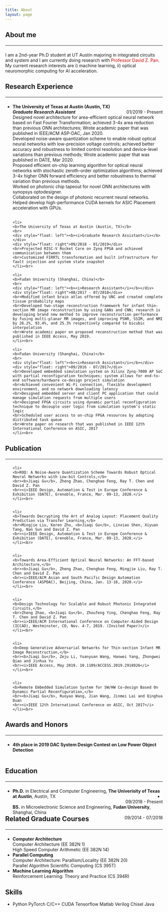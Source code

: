 ```yaml
---
title: About
layout: page
---
```


<h2>About me<hr></h2>
<p>I am a 2nd-year Ph.D student at UT Austin majoring in integrated circuits and system and I am currently doing research with <a href="http://users.ece.utexas.edu/~dpan/" style="text-decoration : none;color: #cc0000"> Professor David Z. Pan</a>. My current research interests are i) machine learning, ii) optical neuromorphic computing for AI acceleration.
</p>


<h2>Research Experience<hr></h2>
<ul> 
    <li>
    <b>The University of Texas at Austin (Austin, TX)</b>
    <br>
    <div style="float: left"><b><i>Graduate Research Assistant</i></b></div>
    <div style="float: right">01/2019 - Present</div>
    <br>Designed novel architecture for area-efficient optical neural network based on Fast Fourier Transformation; achieved 3-4x area reduction than previous ONN architectures; Wrote academic paper that was published in IEEE/ACM ASP-DAC, Jan 2020.
    <br>Developed noise-aware quantization scheme to enable robust optical neural networks with low-precision voltage controls; achieved better accuracy and robustness to limited control resolution and device-level variations than previous methods; Wrote academic paper that was published in DATE, Mar 2020.
    <br>Proposed efficient on-chip learning algorithm for optical neural networks with stochastic zeroth-order optimization algorithms; achieved 3-4x higher ONN forward efficiency and better robustness to thermal variation than previous methods.
    <br>Worked on photonic chip tapeout for novel ONN architectures with synopsys optodesigner.
    <br>Collaborated on the design of photonic recurrent neural networks.
    <br>Helped develop high-performance CUDA kernels for ASIC Placement acceleration with GPUs.
    </li><br>
	
    <li>
    <b>The University of Texas at Austin (Austin, TX)</b>
    <br>
    <div style="float: left"><b><i>Graduate Research Assistant</i></b></div>
    <div style="float: right">09/2018 - 01/2019</div>
    <br>Projected RISC-V Rocket Core on Zynq FPGA and achieved communication between them
    <br>Customized FIRRTL transformation and built infrastructure for fault injection and system state snapshot
    </li><br>

    <li>
    <b>Fudan University (Shanghai, China)</b>
    <br>
    <div style="float: left"><b><i>Research Assistant</i></b></div>
    <div style="float: right">08/2017 - 07/2018</div>
    <br>Modified infant brain atlas offered by UNC and created complete tissue probability maps
    <br>Developed two-stage reconstruction framework for infant thin-section MR image reconstruction by using GANs and CNN; research is developing brand new method to improve reconstruction performance by fusing multi-planar MR images, and improving PSNR, SSIM, and NMI by 26.2%, 93.4%, and 25.3% respectively compared to bicubic interpolation
    <br>Wrote academic paper on proposed reconstruction method that was published in IEEE Access, May 2019.
    </li><br>

    <li>
    <b>Fudan University (Shanghai, China)</b>
    <br>
    <div style="float: left"><b><i>Research Assistant</i></b></div>
    <div style="float: right">09/2016 - 07/2017</div>
    <br>Developed embedded simulation system on Xilinx Zynq-7000 AP SoC with partial reconfiguration techniques; system allows for end-to-end software/hardware co-design project simulation
    <br>Achieved convenient Wi-Fi connection, flexible development environment, and no network downloading latency
    <br>Designed embedded server and client PC application that could manage simulation requests from multiple users
    <br>Designed FPGA circuits using dynamic partial reconfiguration technique to decouple user logic from simulation system’s static logic
    <br>Scheduled user access to on-chip FPGA resources by adopting distributed task queue
    <br>Wrote paper on research that was published in IEEE 12th International Conference on ASIC, 2017
    </li><br>
    
</ul>

<h2>Publication<hr></h2>
<ul>
	
    <li>
    <b>ROQ: A Noise-Aware Quantization Scheme Towards Robust Optical Neural Networks with Low-bit Controls,</b>
    <br><b>Jiaqi Gu</b>, Zheng Zhao, Chenghao Feng, Ray T. Chen and David Z. Pan
    <br><i>IEEE Design, Automation & Test in Europe Conference & Exhibition (DATE), Grenoble, France, Mar. 09-13, 2020.</i>
    </li><br>
    
    
    <li>
    <b>Towards Decrypting the Art of Analog Layout: Placement Quality Prediction via Transfer Learning,</b>
    <br>Mingjie Liu, Keren Zhu, <b>Jiaqi Gu</b>, Linxiao Shen, Xiyuan Tang, Nan Sun and David Z. Pan
    <br><i>IEEE Design, Automation & Test in Europe Conference & Exhibition (DATE), Grenoble, France, Mar. 09-13, 2020.</i>
    </li><br>


    <li>
    <b>Towards Area-Efficient Optical Neural Networks: An FFT-based Architecture,</b>
    <br><b>Jiaqi Gu</b>, Zheng Zhao, Chenghao Feng, Mingjie Liu, Ray T. Chen and David Z. Pan
    <br><i>IEEE/ACM Asian and South Pacific Design Automation Conference (ASPDAC), Beijing, China, Jan. 13-16, 2020.</i>
    </li><br>
    
    
    <li>
    <b>Design Technology for Scalable and Robust Photonic Integrated Circuits,</b>
    <br>Zheng Zhao, <b>Jiaqi Gu</b>, Zhoufeng Ying, Chenghao Feng, Ray T. Chen and David Z. Pan
    <br><i>IEEE/ACM International Conference on Computer-Aided Design (ICCAD), Westminster, CO, Nov. 4-7, 2019. (Invited Paper)</i>
    </li><br>
    
    
    <li>
    <b>Deep Generative Adversarial Networks for Thin-section Infant MR Image Reconstruction,</b>
    <br><b>Jiaqi Gu</b>, Zeju Li, Yuanyuan Wang, Haowei Yang, Zhongwei Qiao and Jinhua Yu
    <br><i>IEEE Access, May 2019. 10.1109/ACCESS.2019.2918926</i>
    </li><br>


    <li>
    <b>Remote Embedded Simulation System for SW/HW Co-design Based On Dynamic Partial Reconfiguration,</b>
    <br><b>Jiaqi Gu</b>, Ruoyao Wang, Jian Wang, Jinmei Lai and Qinghua Duan
    <br><i>IEEE 12th International Conference on ASIC, Oct 2017</i>
    </li><br>

</ul>

<h2>Awards and Honors<hr></h2>
<ul>
    <li>
    <b>4th place in 2019 DAC System Design Contest on Low Power Object Detection</b>
    </li><br>
</ul>


<h2>Education<hr></h2>
<ul>
    <li>
    <div style="float: left"><b>Ph.D.</b> in Electrical and Computer Engineering, <b>The Univerisity of Texas at Austin</b>, Austin, TX</div>
    <div style="float: right">09/2018 - Present</div>
    </li>
    <li>
    <div style="float: left"><b>BS.</b> in Microelectronic Science and Engineering, <b>Fudan University</b>, Shanghai, China</div>
    <div style="float: right">09/2014 - 07/2018</div>
    </li>
</ul>


<h2>Related Graduate Courses<hr></h2>
<ul>
    <li><b>Computer Architecture</b><br>
    Computer Architecture (EE 382N 1) <br>
    High Speed Computer Arithmetic (EE 382N 14) <br>
    </li>
    <li><b>Parallel Computing</b><br>
    Computer Architecture: Parallism/Locality (EE 382N 20) <br>
    Parallel Algorithm Scientific Computing (CS 395T) <br>
    </li>
    <li><b>Machine Learning Algorithm</b><br>
    Reinforcement Learning: Theory and Practice (CS 394R) <br>
    </li>
</ul>


<h2>Skills</h2>
<ul class="skill-list">
	<li>Python PyTorch C/C++ CUDA Tensorflow Matlab Verilog Chisel Java</li>
</ul>

